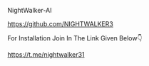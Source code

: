 NightWalker-AI

https://github.com/NIGHTWALKER3



For Installation Join In The Link Given Below👇


https://t.me/nightwalker31
